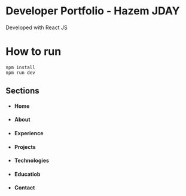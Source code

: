 # Developer Portfolio - Hazem JDAY

Developed with React JS

# How to run
```
npm install
npm run dev
```

## Sections

- #### Home
- #### About
- #### Experience
- #### Projects
- #### Technologies
- #### Educatiob
- #### Contact